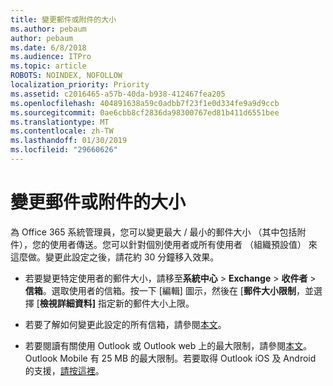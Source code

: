 ```yaml
---
title: 變更郵件或附件的大小
ms.author: pebaum
author: pebaum
ms.date: 6/8/2018
ms.audience: ITPro
ms.topic: article
ROBOTS: NOINDEX, NOFOLLOW
localization_priority: Priority
ms.assetid: c2016465-a57b-40da-b938-412467fea205
ms.openlocfilehash: 404891638a59c0adbb7f23f1e0d334fe9a9d9ccb
ms.sourcegitcommit: 0ae6cbb8cf2836da98300767ed81b411d6551bee
ms.translationtype: MT
ms.contentlocale: zh-TW
ms.lasthandoff: 01/30/2019
ms.locfileid: "29660626"
---
```

# <a name="changing-message-or-attachment-size"></a>變更郵件或附件的大小

為 Office 365 系統管理員，您可以變更最大 / 最小的郵件大小 （其中包括附件），您的使用者傳送。您可以針對個別使用者或所有使用者 （組織預設值） 來這麼做。變更此設定之後，請花約 30 分鐘移入效果。
  
- 若要變更特定使用者的郵件大小，請移至**系統中心** \> **Exchange** \> **收件者** \> **信箱**。選取使用者的信箱。按一下 [編輯] 圖示，然後在 [**郵件大小限制**，並選擇 [**檢視詳細資料]** 指定新的郵件大小上限。 
    
- 若要了解如何變更此設定的所有信箱，請參閱[本文](https://www.microsoft.com/microsoft-365/blog/2015/04/15/office-365-now-supports-larger-email-messages-up-to-150-mb/)。
    
- 若要閱讀有關使用 Outlook 或 Outlook web 上的最大限制，請參閱[本文](https://technet.microsoft.com/library/exchange-online-limits.aspx#MessageLimits)。Outlook Mobile 有 25 MB 的最大限制。若要取得 Outlook iOS 及 Android 的支援，[請按這裡](https://support.office.com/article/Get-in-app-help-for-Outlook-for-iOS-and-Android-218a22d1-9fa5-4889-b689-de1c63493243)。
    

